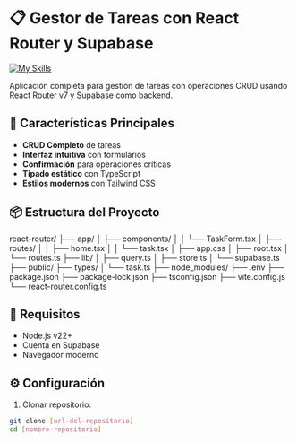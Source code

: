 # 📋 Gestor de Tareas con React Router y Supabase

[![My Skills](https://skillicons.dev/icons?i=supabase,ts,vite,remix,postgres,npm,react)](https://skillicons.dev)

Aplicación completa para gestión de tareas con operaciones CRUD usando React Router v7 y Supabase como backend.

## 🚀 Características Principales

- **CRUD Completo** de tareas
- **Interfaz intuitiva** con formularios
- **Confirmación** para operaciones críticas
- **Tipado estático** con TypeScript
- **Estilos modernos** con Tailwind CSS

## 📦 Estructura del Proyecto

react-router/
├── app/
│ ├── components/
│ │ └── TaskForm.tsx
│ ├── routes/
│ │ ├── home.tsx
│ │ └── task.tsx
│ ├── app.css
│ ├── root.tsx
│ └── routes.ts
├── lib/
│ ├── query.ts
│ ├── store.ts
│ └── supabase.ts
├── public/
├── types/
│ └── task.ts
├── node_modules/
├── .env
├── package.json
├── package-lock.json
├── tsconfig.json
├── vite.config.js
└── react-router.config.ts



## 🔧 Requisitos

- Node.js v22+
- Cuenta en Supabase
- Navegador moderno

## ⚙️ Configuración

1. Clonar repositorio:
```bash
git clone [url-del-repositorio]
cd [nombre-repositorio]
